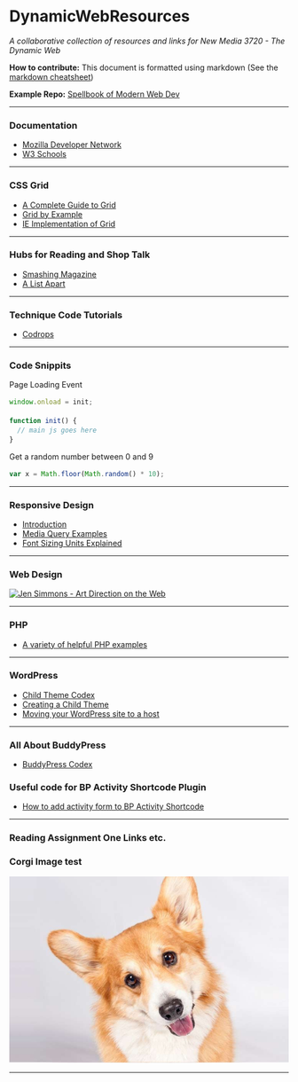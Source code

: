 # DynamicWebResources
<em>A collaborative collection of resources and links for New Media 3720 - The Dynamic Web</em>

<b>How to contribute:</b> This document is formatted using markdown (See the [markdown cheatsheet](https://github.com/adam-p/markdown-here/wiki/Markdown-Cheatsheet))

<b>Example Repo:</b> [Spellbook of Modern Web Dev](https://github.com/dexteryy/spellbook-of-modern-webdev)

*****

### Documentation
* [Mozilla Developer Network](https://developer.mozilla.org/en-US/)
* [W3 Schools](https://www.w3schools.com/)

*****

### CSS Grid
* [A Complete Guide to Grid ](https://css-tricks.com/snippets/css/complete-guide-grid/)
* [Grid by Example](https://gridbyexample.com/learn/)
* [IE Implementation of Grid](https://rachelandrew.co.uk/archives/2016/11/26/should-i-try-to-use-the-ie-implementation-of-css-grid-layout/)

*****

### Hubs for Reading and Shop Talk
* [Smashing Magazine](https://www.smashingmagazine.com/)
* [A List Apart](http://alistapart.com/)

*****

### Technique Code Tutorials

* [Codrops](https://tympanus.net/codrops/category/tutorials/)

*****

### Code Snippits

Page Loading Event
```javascript
window.onload = init;

function init() {
  // main js goes here
}
```

Get a random number between 0 and 9
```javascript
var x = Math.floor(Math.random() * 10);
```

*****

### Responsive Design
* [Introduction](https://www.w3schools.com/css/css_rwd_intro.asp)
* [Media Query Examples](https://www.w3schools.com/css/css3_mediaqueries_ex.asp)
* [Font Sizing Units Explained](https://medium.com/@madhum86/css-font-sizing-pixels-vs-em-vs-rem-vs-percent-vs-viewport-units-b1485716afe7)

*****

### Web Design
[![Jen Simmons - Art Direction on the Web](http://img.youtube.com/vi/5Z7lSSMwRgo/0.jpg)](http://www.youtube.com/watch?v=5Z7lSSMwRgo)

*****

### PHP
* [A variety of helpful PHP examples](https://www.w3schools.com/php/php_examples.asp)

*****

### WordPress
* [Child Theme Codex](https://codex.wordpress.org/Child_Themes)
* [Creating a Child Theme](https://www.elegantthemes.com/blog/resources/wordpress-child-theme-tutorial)
* [Moving your WordPress site to a host](http://www.wpbeginner.com/wp-tutorials/how-to-move-wordpress-from-local-server-to-live-site/)

*****

### All About BuddyPress
* [BuddyPress Codex](https://codex.buddypress.org/)

### Useful code for BP Activity Shortcode Plugin
* [How to add activity form to BP Activity Shortcode](https://buddypress.org/support/topic/how-to-add-activity-form-to-bp-activity-shortcode/)

*****

### Reading Assignment One Links etc. 

### Corgi Image test
![Alt text](/img/pembroke-welsh-corgi-hero.jpg)

*****



